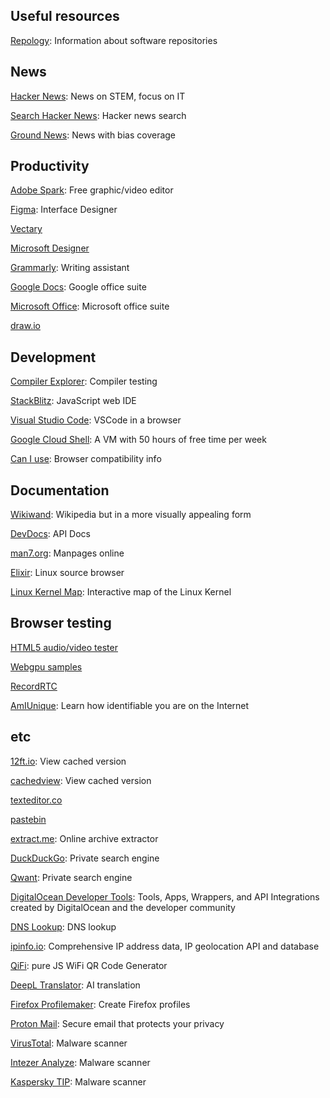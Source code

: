 ## Useful resources
[Repology](https://repology.org): Information about software repositories


## News

[Hacker News](https://news.ycombinator.com/): News on STEM, focus on IT

[Search Hacker News](https://hn.algolia.com/): Hacker news search

[Ground News](https://ground.news/): News with bias coverage

## Productivity

[Adobe Spark](https://spark.adobe.com/sp): Free graphic/video editor

[Figma](https://www.figma.com/): Interface Designer

[Vectary](https://www.vectary.com/)

[Microsoft Designer](https://designer.microsoft.com/)

[Grammarly](https://app.grammarly.com/): Writing assistant

[Google Docs](https://docs.google.com/): Google office suite

[Microsoft Office](https://office.com/): Microsoft office suite

[draw.io](https://drawio-app.com/)

## Development

[Compiler Explorer](https://godbolt.org/): Compiler testing

[StackBlitz](https://stackblitz.com/): JavaScript web IDE

[Visual Studio Code](https://vscode.dev/): VSCode in a browser

[Google Cloud Shell](https://shell.cloud.google.com/?show=terminal): A VM with 50 hours of free time per week

[Can I use](https://caniuse.com/): Browser compatibility info

## Documentation

[Wikiwand](https://www.wikiwand.com/en/): Wikipedia but in a more visually appealing form

[DevDocs](https://devdocs.io/): API Docs

[man7.org](https://man7.org/linux/man-pages/index.html): Manpages online

[Elixir](https://elixir.bootlin.com/): Linux source browser

[Linux Kernel Map](https://makelinux.github.io/kernel/map/): Interactive map of the Linux Kernel


## Browser testing
[HTML5 audio/video tester](https://tools.woolyss.com/html5-audio-video-tester/)

[Webgpu samples](https://webgpu.github.io/webgpu-samples/)

[RecordRTC](https://www.webrtc-experiment.com/RecordRTC/simple-demos/)

[AmIUnique](https://amiunique.org/): Learn how identifiable you are on the Internet


## etc
[12ft.io](https://12ft.io/): View cached version

[cachedview](https://cachedview.com/): View cached version

[texteditor.co](https://texteditor.co/)

[pastebin](https://pastebin.com/)

[extract.me](https://extract.me/): Online archive extractor

[DuckDuckGo](https://duckduckgo.com/): Private search engine

[Qwant](https://www.qwant.com/): Private search engine



[DigitalOcean Developer Tools](https://www.digitalocean.com/community/tools): Tools, Apps, Wrappers, and API Integrations created by DigitalOcean and the developer community

[DNS Lookup](https://www.digitalocean.com/community/tools/dns): DNS lookup

[ipinfo.io](https://ipinfo.io/): Comprehensive IP address data, IP geolocation API and database

[QiFi](https://qifi.org/): pure JS WiFi QR Code Generator



[DeepL Translator](https://www.deepl.com/en/translator): AI translation

[Firefox Profilemaker](https://ffprofile.com/): Create Firefox profiles

[Proton Mail](https://proton.me/mail): Secure email that protects your privacy


[VirusTotal](https://www.virustotal.com/gui/home/upload): Malware scanner

[Intezer Analyze](https://analyze.intezer.com/scan): Malware scanner

[Kaspersky TIP](https://opentip.kaspersky.com/): Malware scanner

[](https://www.kasmweb.com/community-edition)




[](https://discord.com/app)

[](https://play-cs.com/en/servers)
[](https://archive.org/web/)

[](https://www.openingtree.com/)



[](https://en.wikiversity.org/wiki/Wikiversity:Main_Page)
[](https://www.wikiwand.com/en/)
[](https://iphonedev.wiki/index.php/Main_Page)
[](https://cp-algorithms.com/)
[](https://www.theiphonewiki.com/wiki/Main_Page)

[](https://www.animenewsnetwork.com/weekly-ranking/archive)
[](https://space.malangmalang.com/drive)